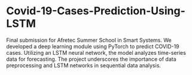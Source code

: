 # Covid-19-Cases-Prediction-Using-LSTM
Final submission for Afretec Summer School in Smart Systems. We developed a deep learning module using PyTorch to predict COVID-19 cases. Utilizing an LSTM neural network, the model analyzes time-series data for forecasting. The project underscores the importance of data preprocessing and LSTM networks in sequential data analysis.
